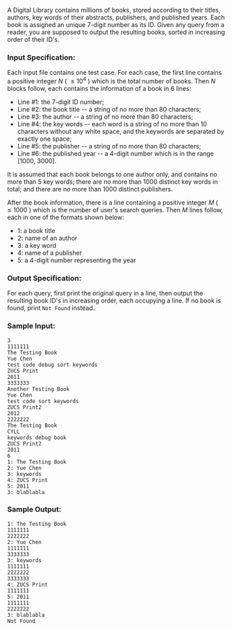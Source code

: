 <!-- Title
Digital Library (30)
-->
A Digital Library contains millions of books, stored according to their
titles, authors, key words of their abstracts, publishers, and published
years. Each book is assigned an unique 7-digit number as its ID. Given any
query from a reader, you are supposed to output the resulting books, sorted in
increasing order of their ID's.

### Input Specification:

Each input file contains one test case. For each case, the first line contains
a positive integer $N$ ( $\le 10^4$ ) which is the total number of books. Then
$N$ blocks follow, each contains the information of a book in 6 lines:

  * Line #1: the 7-digit ID number;
  * Line #2: the book title -- a string of no more than 80 characters;
  * Line #3: the author -- a string of no more than 80 characters;
  * Line #4: the key words -- each word is a string of no more than 10 characters without any white space, and the keywords are separated by exactly one space;
  * Line #5: the publisher -- a string of no more than 80 characters;
  * Line #6: the published year -- a 4-digit number which is in the range [1000, 3000].

It is assumed that each book belongs to one author only, and contains no more
than 5 key words; there are no more than 1000 distinct key words in total; and
there are no more than 1000 distinct publishers.

After the book information, there is a line containing a positive integer $M$
( $\le 1000$ ) which is the number of user's search queries. Then $M$ lines
follow, each in one of the formats shown below:

  * 1: a book title
  * 2: name of an author
  * 3: a key word
  * 4: name of a publisher
  * 5: a 4-digit number representing the year

### Output Specification:

For each query, first print the original query in a line, then output the
resulting book ID's in increasing order, each occupying a line. If no book is
found, print `Not Found` instead.

### Sample Input:

```
3
1111111
The Testing Book
Yue Chen
test code debug sort keywords
ZUCS Print
2011
3333333
Another Testing Book
Yue Chen
test code sort keywords
ZUCS Print2
2012
2222222
The Testing Book
CYLL
keywords debug book
ZUCS Print2
2011
6
1: The Testing Book
2: Yue Chen
3: keywords
4: ZUCS Print
5: 2011
3: blablabla
```

### Sample Output:

```
1: The Testing Book
1111111
2222222
2: Yue Chen
1111111
3333333
3: keywords
1111111
2222222
3333333
4: ZUCS Print
1111111
5: 2011
1111111
2222222
3: blablabla
Not Found
```
